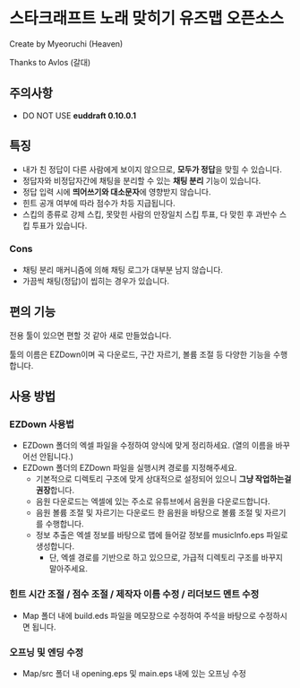 # 스타크래프트 노래 맞히기 유즈맵 오픈소스

Create by Myeoruchi (Heaven)

Thanks to Avlos (갈대)

## 주의사항
- DO NOT USE **euddraft 0.10.0.1**

## 특징
- 내가 친 정답이 다른 사람에게 보이지 않으므로, **모두가 정답**을 맞힐 수 있습니다.
- 정답자와 비정답자간에 채팅을 분리할 수 있는 **채팅 분리** 기능이 있습니다.
- 정답 입력 시에 **띄어쓰기와 대소문자**에 영향받지 않습니다.
- 힌트 공개 여부에 따라 점수가 차등 지급됩니다.
- 스킵의 종류로 강제 스킵, 못맞힌 사람의 만장일치 스킵 투표, 다 맞힌 후 과반수 스킵 투표가 있습니다.

### Cons
- 채팅 분리 매커니즘에 의해 채팅 로그가 대부분 남지 않습니다.
- 가끔씩 채팅(정답)이 씹히는 경우가 있습니다.

## 편의 기능
전용 툴이 있으면 편할 것 같아 새로 만들었습니다.

툴의 이름은 EZDown이며 곡 다운로드, 구간 자르기, 볼륨 조절 등 다양한 기능을 수행합니다.

## 사용 방법

### EZDown 사용법
- EZDown 폴더의 엑셀 파일을 수정하여 양식에 맞게 정리하세요. (열의 이름을 바꾸어선 안됩니다.)
- EZDown 폴더의 EZDown 파일을 실행시켜 경로를 지정해주세요.
    - 기본적으로 디렉토리 구조에 맞게 상대적으로 설정되어 있으니 **그냥 작업하는걸 권장**합니다.
    - 음원 다운로드는 엑셀에 있는 주소로 유튜브에서 음원을 다운로드합니다.
    - 음원 볼륨 조절 및 자르기는 다운로드 한 음원을 바탕으로 볼륨 조절 및 자르기를 수행합니다.
    - 정보 추출은 엑셀 정보를 바탕으로 맵에 들어갈 정보를 musicInfo.eps 파일로 생성합니다.
        - 단, 엑셀 경로를 기반으로 하고 있으므로, 가급적 디렉토리 구조를 바꾸지 말아주세요.

### 힌트 시간 조절 / 점수 조절 / 제작자 이름 수정 / 리더보드 멘트 수정
- Map 폴더 내에 build.eds 파일을 메모장으로 수정하여 주석을 바탕으로 수정하시면 됩니다.

### 오프닝 및 엔딩 수정
- Map/src 폴더 내 opening.eps 및 main.eps 내에 있는 오프닝 수정